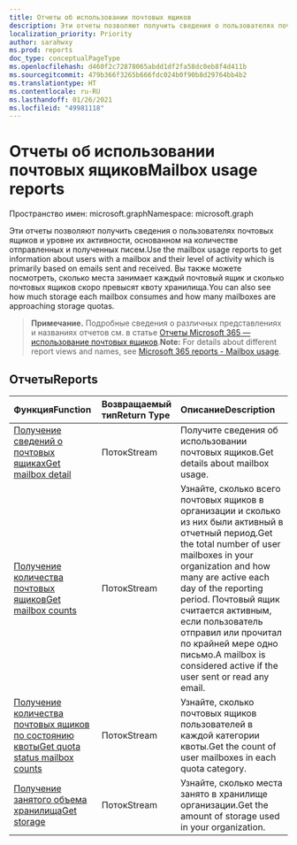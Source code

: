 ```yaml
---
title: Отчеты об использовании почтовых ящиков
description: Эти отчеты позволяют получить сведения о пользователях почтовых ящиков и уровне их активности, основанном на количестве отправленных и полученных писем. Вы также можете посмотреть, сколько места занимает каждый почтовый ящик и сколько почтовых ящиков скоро превысят квоту хранилища.
localization_priority: Priority
author: sarahwxy
ms.prod: reports
doc_type: conceptualPageType
ms.openlocfilehash: d460f2c72878065abdd1df2fa58dc0eb8f4d411b
ms.sourcegitcommit: 479b366f3265b666fdc024b0f90b8d29764bb4b2
ms.translationtype: HT
ms.contentlocale: ru-RU
ms.lasthandoff: 01/26/2021
ms.locfileid: "49981118"
---
```

# <a name="mailbox-usage-reports"></a><span data-ttu-id="64d6a-104">Отчеты об использовании почтовых ящиков</span><span class="sxs-lookup"><span data-stu-id="64d6a-104">Mailbox usage reports</span></span>

<span data-ttu-id="64d6a-105">Пространство имен: microsoft.graph</span><span class="sxs-lookup"><span data-stu-id="64d6a-105">Namespace: microsoft.graph</span></span>

<span data-ttu-id="64d6a-106">Эти отчеты позволяют получить сведения о пользователях почтовых ящиков и уровне их активности, основанном на количестве отправленных и полученных писем.</span><span class="sxs-lookup"><span data-stu-id="64d6a-106">Use the mailbox usage reports to get information about users with a mailbox and their level of activity which is primarily based on emails sent and received.</span></span> <span data-ttu-id="64d6a-107">Вы также можете посмотреть, сколько места занимает каждый почтовый ящик и сколько почтовых ящиков скоро превысят квоту хранилища.</span><span class="sxs-lookup"><span data-stu-id="64d6a-107">You can also see how much storage each mailbox consumes and how many mailboxes are approaching storage quotas.</span></span>

> <span data-ttu-id="64d6a-108">**Примечание.** Подробные сведения о различных представлениях и названиях отчетов см. в статье [Отчеты Microsoft 365 — использование почтовых ящиков](https://support.office.com/client/Mailbox-usage-beffbe01-ce2d-4614-9ae5-7898868e2729).</span><span class="sxs-lookup"><span data-stu-id="64d6a-108">**Note:** For details about different report views and names, see [Microsoft 365 reports - Mailbox usage](https://support.office.com/client/Mailbox-usage-beffbe01-ce2d-4614-9ae5-7898868e2729).</span></span>

## <a name="reports"></a><span data-ttu-id="64d6a-109">Отчеты</span><span class="sxs-lookup"><span data-stu-id="64d6a-109">Reports</span></span>

| <span data-ttu-id="64d6a-110">Функция</span><span class="sxs-lookup"><span data-stu-id="64d6a-110">Function</span></span>                                 | <span data-ttu-id="64d6a-111">Возвращаемый тип</span><span class="sxs-lookup"><span data-stu-id="64d6a-111">Return Type</span></span> | <span data-ttu-id="64d6a-112">Описание</span><span class="sxs-lookup"><span data-stu-id="64d6a-112">Description</span></span>                              |
| :--------------------------------------- | :---------- | :--------------------------------------- |
| [<span data-ttu-id="64d6a-113">Получение сведений о почтовых ящиках</span><span class="sxs-lookup"><span data-stu-id="64d6a-113">Get mailbox detail</span></span>](../api/reportroot-getmailboxusagedetail.md) | <span data-ttu-id="64d6a-114">Поток</span><span class="sxs-lookup"><span data-stu-id="64d6a-114">Stream</span></span>      | <span data-ttu-id="64d6a-115">Получите сведения об использовании почтовых ящиков.</span><span class="sxs-lookup"><span data-stu-id="64d6a-115">Get details about mailbox usage.</span></span>         |
| [<span data-ttu-id="64d6a-116">Получение количества почтовых ящиков</span><span class="sxs-lookup"><span data-stu-id="64d6a-116">Get mailbox counts</span></span>](../api/reportroot-getmailboxusagemailboxcounts.md) | <span data-ttu-id="64d6a-117">Поток</span><span class="sxs-lookup"><span data-stu-id="64d6a-117">Stream</span></span>      | <span data-ttu-id="64d6a-118">Узнайте, сколько всего почтовых ящиков в организации и сколько из них были активный в отчетный период.</span><span class="sxs-lookup"><span data-stu-id="64d6a-118">Get the total number of user mailboxes in your organization and how many are active each day of the reporting period.</span></span> <span data-ttu-id="64d6a-119">Почтовый ящик считается активным, если пользователь отправил или прочитал по крайней мере одно письмо.</span><span class="sxs-lookup"><span data-stu-id="64d6a-119">A mailbox is considered active if the user sent or read any email.</span></span> |
| [<span data-ttu-id="64d6a-120">Получение количества почтовых ящиков по состоянию квоты</span><span class="sxs-lookup"><span data-stu-id="64d6a-120">Get quota status mailbox counts</span></span>](../api/reportroot-getmailboxusagequotastatusmailboxcounts.md) | <span data-ttu-id="64d6a-121">Поток</span><span class="sxs-lookup"><span data-stu-id="64d6a-121">Stream</span></span>      | <span data-ttu-id="64d6a-122">Узнайте, сколько почтовых ящиков пользователей в каждой категории квоты.</span><span class="sxs-lookup"><span data-stu-id="64d6a-122">Get the count of user mailboxes in each quota category.</span></span> |
| [<span data-ttu-id="64d6a-123">Получение занятого объема хранилища</span><span class="sxs-lookup"><span data-stu-id="64d6a-123">Get storage</span></span>](../api/reportroot-getmailboxusagestorage.md) | <span data-ttu-id="64d6a-124">Поток</span><span class="sxs-lookup"><span data-stu-id="64d6a-124">Stream</span></span>      | <span data-ttu-id="64d6a-125">Узнайте, сколько места занято в хранилище организации.</span><span class="sxs-lookup"><span data-stu-id="64d6a-125">Get the amount of storage used in your organization.</span></span> |

